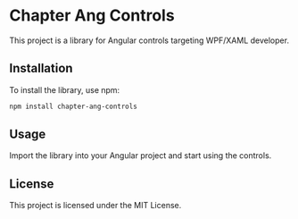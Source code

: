 # Chapter Ang Controls

This project is a library for Angular controls targeting WPF/XAML developer.

## Installation

To install the library, use npm:

```bash
npm install chapter-ang-controls
```

## Usage

Import the library into your Angular project and start using the controls.

## License

This project is licensed under the MIT License.
